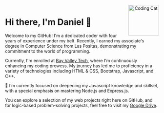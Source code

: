 <div align="center">
  <img alt="Coding Cat" align="right" width="100" src="https://images.squarespace-cdn.com/content/v1/603031ef62e49f1474b0745e/1619141012231-LCWBUTRTKW6IAIUZD52M/Attachment_1619106712+%281%29.gif">
</div>

# Hi there, I'm Daniel 👋

Welcome to my GitHub! I'm a dedicated coder with four years of experience under my belt. Recently, I earned my associate's degree in Computer Science from Las Positas, demonstrating my commitment to the world of programming.

Currently, I'm enrolled at [Bay Valley Tech](https://www.bayvalleytech.com/), where I'm continuously enhancing my coding prowess. My journey has led me to proficiency in a variety of technologies including HTML & CSS, Bootstrap, Javascript, and C++.

🌱 I’m currently focused on deepening my Javascript knowledge and skillset, with a special emphasis on mastering Node.js and Express.js.

You can explore a selection of my web projects right here on GitHub, and for logic-based problem-solving projects, feel free to visit my [Google Drive](https://drive.google.com/drive/u/0/folders/1S3Rl1Rbm_zpfdBPcFwitjOVQ6Y5wNDMs).

<!-- 
## GitHub Status

<div align="center">
  <img src="https://github-readme-stats.vercel.app/api?username=darlegui&show_icons=true&locale=en" alt="GitHub Stats" />
</div>
-->

<!-- OLD README.MD
<img align="right" alt="coding cat" width="100" src="https://images.squarespace-cdn.com/content/v1/603031ef62e49f1474b0745e/1619141012231-LCWBUTRTKW6IAIUZD52M/Attachment_1619106712+%281%29.gif"></img>
# Hiya my name is Daniel 
I have been coding for 4 years. I recently got my associates degree in computer science from Las Positas. <br>
Right now, I am currently a student at a coding academy [Bay Valley Tech](https://www.bayvalleytech.com/). <br>
I am experienced in HTML & CSS, Bootstrap, Javascript, and C++. <br/>
I’m currently honing my Javascript knowledge and learning Node.js and Express.js <br>
All of my web projects are available here and logic problem projects at [Google Drive](https://drive.google.com/drive/u/0/folders/1S3Rl1Rbm_zpfdBPcFwitjOVQ6Y5wNDMs).
<br>
<br>
### Github status
<p>&nbsp;<img src="https://github-readme-stats.vercel.app/api?username=darlegui&show_icons=true&locale=en" alt="darlegui" /></p>
-->

<!--
**DArlegui/DArlegui** is a ✨ _special_ ✨ repository because its `README.md` (this file) appears on your GitHub profile.

Here are some ideas to get you started:

- 🔭 I’m currently working on ...
- 🌱 I’m currently learning **Javascript,Node.js and Express.js**
- 👯 I’m looking to collaborate on ...
- 🤔 I’m looking for help with ...
- 💬 Ask me about ...
- 📫 How to reach me: ...
- 😄 Pronouns: ...
- ⚡ Fun fact: ...
-->
